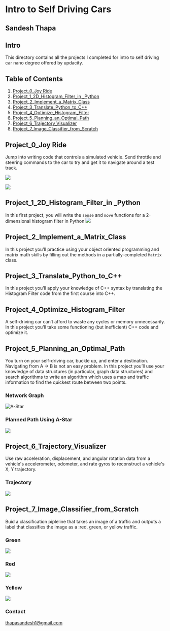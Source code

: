 # Intro to Self Driving Cars

## Sandesh Thapa

## Intro 
This directory contains all the projects I completed for intro to self driving car nano degree offered by updacity. 

## Table of Contents 
1. [Project_0_Joy Ride](#project-0)
2. [Project_1_2D_Histogram_Filter_in _Python](#project-1)
3. [Project_2_Implement_a_Matrix_Class](#project2)
4. [Project_3_Translate_Python_to_C++](#project3)
5. [Project_4_Optimize_Histogram_Filter](#project4)
6. [Project_5_Planning_an_Optimal_Path](#project5)
7. [Project_6_Trajectory_Visualizer](#project6)
8. [Project_7_Image_Classifier_from_Scratch](#project7)

## <a name="project-0"></a>Project_0_Joy Ride
Jump into writing code that controls a simulated vehicle. Send throttle and steering commands to the
car to try and get it to navigate around a test track.

![](https://github.com/sandeshthapa/Intro-to-Self-Driving-Cars/blob/master/Project_0%20_Joy%20_Ride/ParallelParkingAnimation.gif)

![](https://github.com/sandeshthapa/Intro-to-Self-Driving-Cars/blob/master/Project_0%20_Joy%20_Ride/Unity.png)

## <a name ="project-1"></a>Project_1_2D_Histogram_Filter_in _Python
In this first project, you will write the `sense` and `move` functions for a 2-dimensional histogram filter in
Python
![](https://github.com/sandeshthapa/Intro-to-Self-Driving-Cars/blob/master/Project_1_2D_Histogram_Filter_in%20_Python/histogram.png)

## <a name ="project2"></a>Project_2_Implement_a_Matrix_Class
In this project you’ll practice using your object oriented programming and matrix math skills by filling out
the methods in a partially-completed `Matrix` class.

## <a name ="project3"></a>Project_3_Translate_Python_to_C++
In this project you’ll apply your knowledge of C++ syntax by translating the Histogram Filter code from
the first course into C++.

## <a name ="project4"></a>Project_4_Optimize_Histogram_Filter
A self-driving car can’t afford to waste any cycles or memory unnecessarily. In this project you’ll take
some functioning (but inefficient) C++ code and optimize it.

## <a name ="project5"></a>Project_5_Planning_an_Optimal_Path
You turn on your self-driving car, buckle up, and enter a destination. Navigating from A → B is not an
easy problem. In this project you’ll use your knowledge of data structures (in particular, graph data
structures) and search algorithms to write an algorithm which uses a map and traffic information to find
the quickest route between two points.

### Network Graph 
![A-Star](https://github.com/sandeshthapa/Intro-to-Self-Driving-Cars/blob/master/Project_5_Planning_an_Optimal_Path/maps.png)

### Planned Path Using A-Star
![](https://github.com/sandeshthapa/Intro-to-Self-Driving-Cars/blob/master/Project_5_Planning_an_Optimal_Path/astar.png)

## <a name ="project6"></a>Project_6_Trajectory_Visualizer
Use raw acceleration, displacement, and angular rotation data from a vehicle's accelerometer, odometer, and rate gyros to reconstruct a vehicle's X, Y trajectory. 

### Trajectory 
![](https://github.com/sandeshthapa/Intro-to-Self-Driving-Cars/blob/master/Project_6_Trajectory_Visualizer/trajectory.png)



## <a name ="project7"></a>Project_7_Image_Classifier_from_Scratch
Buid a classification pipleline that takes an image of a traffic and outputs a label that classifies the image as a :red, green, or yellow traffic. 

### Green

![](https://github.com/sandeshthapa/Intro-to-Self-Driving-Cars/blob/master/Project_7_Image_Classifier_from_Scratch/traffic_light_images/training/green/00910eaa-bfb5-42d1-acf0-2cb87b877f8d.jpg)

### Red

![](https://github.com/sandeshthapa/Intro-to-Self-Driving-Cars/blob/master/Project_7_Image_Classifier_from_Scratch/traffic_light_images/training/red/0023f366-a173-4ba7-952c-63f5698c022d.jpg)


### Yellow

![](https://github.com/sandeshthapa/Intro-to-Self-Driving-Cars/blob/master/Project_7_Image_Classifier_from_Scratch/traffic_light_images/training/yellow/0717438a-6b46-46fc-9d18-c9061349b486.jpg)


### Contact 
thapasandesh1@gmail.com


